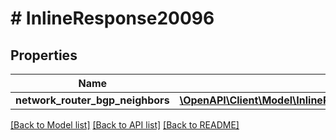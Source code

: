 # # InlineResponse20096

## Properties

Name | Type | Description | Notes
------------ | ------------- | ------------- | -------------
**network_router_bgp_neighbors** | [**\OpenAPI\Client\Model\InlineResponse20096NetworkRouterBgpNeighbors[]**](InlineResponse20096NetworkRouterBgpNeighbors.md) |  | [optional]

[[Back to Model list]](../../README.md#models) [[Back to API list]](../../README.md#endpoints) [[Back to README]](../../README.md)
